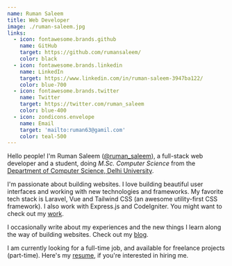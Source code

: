 ```yaml
---
name: Ruman Saleem
title: Web Developer
image: ./ruman-saleem.jpg
links:
  - icon: fontawesome.brands.github
    name: GitHub
    target: https://github.com/rumansaleem/
    color: black
  - icon: fontawesome.brands.linkedin
    name: LinkedIn
    target: https://www.linkedin.com/in/ruman-saleem-3947ba122/
    color: blue-700
  - icon: fontawesome.brands.twitter
    name: Twitter
    target: https://twitter.com/ruman_saleem
    color: blue-400
  - icon: zondicons.envelope
    name: Email
    target: 'mailto:ruman63@gamil.com'
    color: teal-500
---
```

Hello people! I'm Ruman Saleem ([@ruman_saleem](//twitter.com/ruman_saleem)), a full-stack web developer and a student, 
doing _M.Sc. Computer Science_ from the [Department of Computer Science, Delhi University](//cs.du.ac.in). 


I'm passionate about building websites. I love building beautiful user interfaces and working with new technologies and frameworks. 
My favorite tech stack is Laravel, Vue and Tailwind CSS (an awesome utility-first CSS framework).
I also work with Express.js and CodeIgniter. You might want to check out my [work](/work).


I occasionally write about my experiences and the new things I learn along the way of building websites.
Check out my [blog](/blog).


I am currently looking for a full-time job, and available for freelance projects (part-time). 
Here's my [resume](/resume), if you're interested in hiring me.